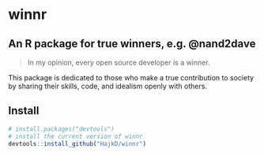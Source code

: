 # winnr
## An R package for true winners, e.g. @nand2dave

> In my opinion, every open source developer is a winner.

This package is dedicated to those who make a true contribution to society by sharing their skills, code, and idealism openly with others.


## Install

```r
# install.packages("devtools")
# install the current version of winnr
devtools::install_github("HajkD/winnr")
```

